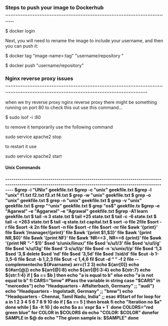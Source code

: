 <h3>
  <b>
    Steps to push your image to Dockerhub .................................................................................................
  </b>
  
</h3>

$ docker login

Next, you will need to rename the image to include your username, and then you can push it:

$ docker tag "image-name>:tag"    "username/repository "
  

$ docker push "username/repository"
<h3>
  <b>
    Nginx reverse proxy issues ...............................................................................................................................................................................
  </b>
</h3>
when we try reverse proxy nginx reverse proxy there might be something running on port 80
to check this out use this command...

$ sudo lsof -i :80

to remove it temporarily use the following command

sudo service apache2 stop

to restart it use

sudo service apache2 start

<h4>Unix Commands<h4>
------------------------------------------------------------------------------------------------------------------------------------------------------------
$grep -i "UNix" geekfile.txt
$grep -c "unix" geekfile.txt
$grep -l "unix" f1.txt f2.txt f3.xt f4.txt
$ grep -w "unix" geekfile.txt
$ grep -o "unix" geekfile.txt
$ grep -n "unix" geekfile.txt
$ grep -v "unix" geekfile.txt
$ grep "^unix" geekfile.txt
$ grep "os$" geekfile.tx
$grep –e "Agarwal" –e "Aggarwal" –e "Agrawal" geekfile.txt
$grep -A1 learn geekfile.txt
$ tail -n 3 state.txt
$ tail +25 state.txt
$ tail -c -6 state.txt
$ tail -c +263 state.txt
$ tail -q state.txt capital.txt
$ sort -o file 2file
$sort -r file
$sort -k 2n file
$sort -n file
$sort -r file
$sort -nr file
$awk ‘{print}’ file
$awk ‘/manager/{print}’ file
$awk ‘{print $1,$3}’ file
$awk ‘{print NR,$0}’ file
$awk ‘{print NF}’ file
$awk ‘NR==3 , NR==6 {print}’ file
$awk ‘{print NR “-” $1}’
$sed ‘s/unix/linux/’ file
$sed ‘s/u/l/3’ file
$sed ‘s/u/l/g’ file
$sed ‘s/u/l3g’ file
$sed ‘3 s/u/l/p’ file
$sed -n ‘s/unix/l/p’ file
$sed ‘1,3
$sed ‘3,$
delete
$sed ‘nd’ file
$sed ‘3,5d’ file
$sed ‘/sid/d’ file
$cut -b 1-3,5-6 file
$cut -b 1,2,3 file
$cut -c 1,4,6 fil
$cut -d “ ” -f 2 file
--complementecho ${#varname}
arr=(1 2 3)
echo ${arr[0]}
echo ${#arr[@]}
echo ${arr[@]:8}
echo ${arr[@]:3:4}
echo ${str:7}
echo ${str:1:4}
if [ $a == $b ]
then
echo "a is equal to b"
else
echo "a is not equal to b"
fi
CARS="bmw"
#Pass the variable in string
case "$CARS" in
"mercedes") echo "Headquarters - Affalterbach, Germany" ;;
"audi") echo "Headquarters - Ingolstadt, Germany" ;;
"bmw") echo "Headquarters - Chennai, Tamil Nadu, India" ;;
esac
#Start of for loop
for a in 1 2 3 4 5 6 7 8 9 10
do
if [ $a == 5 ]
then
break
fi
echo "Iteration no $a"
done
while [ $a -lt 10 ]
do
echo $a
a=`expr $a + 1`
done
COLORS="red green blue"
for COLOR in $COLORS
do
echo "COLOR: $COLOR"
donefor SAMPLE in $@
do
echo "The given sample is: $SAMPLE"
done
